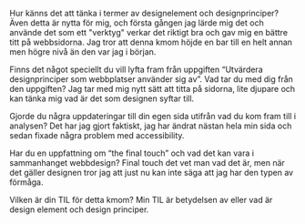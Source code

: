 
<div class="kmoms">

<p>Hur känns det att tänka i termer av designelement och designprinciper?
Även detta är nytta för mig, och första gången jag lärde mig det och använde det som ett "verktyg" verkar det riktigt bra och gav mig en bättre titt på webbsidorna.
Jag tror att denna kmom höjde en bar till en helt annan men högre nivå än den var jag i början.</p>

<p>Finns det något speciellt du vill lyfta fram från uppgiften “Utvärdera designprinciper som webbplatser använder sig av”. Vad tar du med dig från den uppgiften?
Jag tar med mig nytt sätt att titta på sidorna, lite djupare och kan tänka mig vad är det som designen syftar till.</p>

Gjorde du några uppdateringar till din egen sida utifrån vad du kom fram till i analysen?
Det har jag gjort faktiskt, jag har ändrat nästan hela min sida och sedan fixade några problem med accessibility.

<p>Har du en uppfattning om “the final touch” och vad det kan vara i sammanhanget webbdesign?
Final touch det vet man vad det är, men när det gäller designen tror jag att just nu kan inte säga att jag har den typen av förmåga.</p>

<p>Vilken är din TIL för detta kmom?
Min TIL är betydelsen av eller vad är design element och design principer.</p>
</div>
